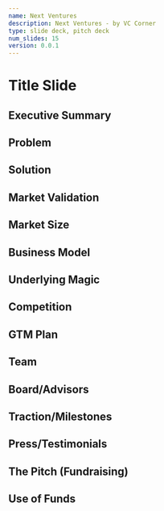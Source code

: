 ```yaml
---
name: Next Ventures
description: Next Ventures - by VC Corner
type: slide deck, pitch deck
num_slides: 15
version: 0.0.1
---
```


# Title Slide

## Executive Summary

## Problem

## Solution

## Market Validation

## Market Size

## Business Model

## Underlying Magic

## Competition

## GTM Plan

## Team

## Board/Advisors

## Traction/Milestones

## Press/Testimonials

## The Pitch (Fundraising)

## Use of Funds
